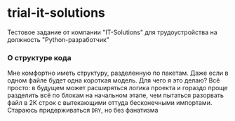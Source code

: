 # trial-it-solutions
Тестовое задание от компании "IT-Solutions" для трудоустройства на должность "Python-разработчик"

### О структуре кода

Мне комфортно иметь структуру, разделенную по пакетам. Даже если в одном файле будет одна короткая модель. Для чего я это делаю? Всё просто: в будущем может расширяться логика проекта и гораздо проще разделить всё по блокам на начальном этапе, чем пытаться разорвать файл в 2К строк с вытекающими оттуда бесконечными импортами.
Стараюсь придерживаться `DRY`, но без фанатизма
